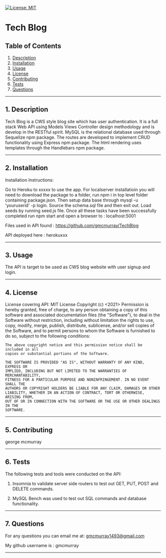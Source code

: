 
[![License: MIT](https://img.shields.io/badge/License-MIT-yellow.svg)](https://opensource.org/licenses/MIT)
# Tech Blog 

## Table of Contents
1. [Description](#descrip) 
2. [Installation](#install)
3. [Usage](#usage)
4. [License](#lic)
5. [Contributing](#contri)
6. [Tests](#test)
7. [Questions](#quest)

---------------------------------------
## 1. Description <a id="descrip"> </a>
Tech Blog is a CWS style blog site which has user authentication.  It is a full stack Web API using Models Views Controller design methodology and is develop in the RESTful spirit.  MySQL is the relational database used through Sequelize npm package.  The routes are developed to implement CRUD functionality using Express npm package.  The html rendering uses templates through the Handlebars npm package. 

----------------------------------------------

## 2. Installation <a id="install"></a>
Installation Instructions: 

Go to Heroku to xxxxx to use the app.  For localserver installatioin you will need to download the package to a folder, run npm i in top level folder containing package.json. Then setup data base through mysql -u 'youruserid' -p login. Source the schema.sql file and then exit out. Load seeds by running seed.js file. Once all these tasks have been successfully completed run npm start and open a browser to : localhost:5001

Files used in API found : https://github.com/gmcmurray/TechBlog 

API deployed here : herokuxxx

-------------------------------------------------

## 3. Usage <a id="usage"></a>
The API is target to be used as CWS blog website with user signup
and login.

-----------------------------------------------------

## 4. License <a id="lic"></a>

License covering API:
MIT License
    Copyright (c) <2021> <George McMurray>
    Permission is hereby granted, free of charge, to any person obtaining a copy
    of this software and associated documentation files (the "Software"), to deal
    in the Software without restriction, including without limitation the rights
    to use, copy, modify, merge, publish, distribute, sublicense, and/or sell
    copies of the Software, and to permit persons to whom the Software is
    furnished to do so, subject to the following conditions:
    
    The above copyright notice and this permission notice shall be included in all
    copies or substantial portions of the Software.
    
    THE SOFTWARE IS PROVIDED "AS IS", WITHOUT WARRANTY OF ANY KIND, EXPRESS OR
    IMPLIED, INCLUDING BUT NOT LIMITED TO THE WARRANTIES OF MERCHANTABILITY,
    FITNESS FOR A PARTICULAR PURPOSE AND NONINFRINGEMENT. IN NO EVENT SHALL THE
    AUTHORS OR COPYRIGHT HOLDERS BE LIABLE FOR ANY CLAIM, DAMAGES OR OTHER
    LIABILITY, WHETHER IN AN ACTION OF CONTRACT, TORT OR OTHERWISE, ARISING FROM,
    OUT OF OR IN CONNECTION WITH THE SOFTWARE OR THE USE OR OTHER DEALINGS IN THE
    SOFTWARE.

----------------------------------------------

## 5. Contributing <a id="contri"></a>
george mcmurray

-------------------------------------------------

## 6. Tests <a id="test"></a>
The following tests and tools were conducted on the API:
1) Insomnia to validate server side routers to test out GET, PUT, POST and DELETE commands.

2.  MySQL Bench was used to test out SQL commands and database functionality.


----------------------------------------------------------------

## 7.  Questions <a id="quest"></a>
For any questions you can email me at:
gmcmurray1493@gmail.com

My github username is : 
gmcmurray

---------------------------------
